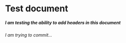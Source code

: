 # Test document
##### I am testing the ability to add headers in this document
###### I am trying to commit...
